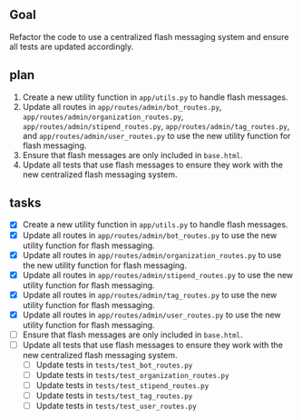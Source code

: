 ## Goal
Refactor the code to use a centralized flash messaging system and ensure all tests are updated accordingly.

## plan
1. Create a new utility function in `app/utils.py` to handle flash messages.
2. Update all routes in `app/routes/admin/bot_routes.py`, `app/routes/admin/organization_routes.py`, `app/routes/admin/stipend_routes.py`, `app/routes/admin/tag_routes.py`, and `app/routes/admin/user_routes.py` to use the new utility function for flash messaging.
3. Ensure that flash messages are only included in `base.html`.
4. Update all tests that use flash messages to ensure they work with the new centralized flash messaging system.

## tasks
- [x] Create a new utility function in `app/utils.py` to handle flash messages.
- [x] Update all routes in `app/routes/admin/bot_routes.py` to use the new utility function for flash messaging.
- [x] Update all routes in `app/routes/admin/organization_routes.py` to use the new utility function for flash messaging.
- [x] Update all routes in `app/routes/admin/stipend_routes.py` to use the new utility function for flash messaging.
- [x] Update all routes in `app/routes/admin/tag_routes.py` to use the new utility function for flash messaging.
- [x] Update all routes in `app/routes/admin/user_routes.py` to use the new utility function for flash messaging.
- [ ] Ensure that flash messages are only included in `base.html`.
- [ ] Update all tests that use flash messages to ensure they work with the new centralized flash messaging system.
  - [ ] Update tests in `tests/test_bot_routes.py`
  - [ ] Update tests in `tests/test_organization_routes.py`
  - [ ] Update tests in `tests/test_stipend_routes.py`
  - [ ] Update tests in `tests/test_tag_routes.py`
  - [ ] Update tests in `tests/test_user_routes.py`
